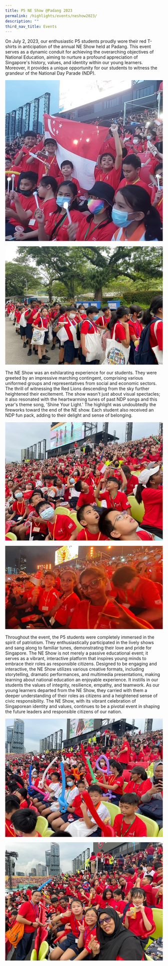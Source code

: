 ```yaml
---
title: P5 NE Show @Padang 2023
permalink: /highlights/events/neshow2023/
description: ""
third_nav_title: Events
---
```

On July 2, 2023, our enthusiastic P5 students proudly wore their red T-shirts in anticipation of the annual NE Show held at Padang. This event serves as a dynamic conduit for achieving the overarching objectives of National Education, aiming to nurture a profound appreciation of Singapore's history, values, and identity within our young learners. Moreover, it provides a unique opportunity for our students to witness the grandeur of the National Day Parade (NDP).

![](/images/nationaledushow1.jpg)

![](/images/nationaledushow2.jpg)

The NE Show was an exhilarating experience for our students. They were greeted by an impressive marching contingent, comprising various uniformed groups and representatives from social and economic sectors. The thrill of witnessing the Red Lions descending from the sky further heightened their excitement. The show wasn't just about visual spectacles; it also resonated with the heartwarming tunes of past NDP songs and this year's theme song, 'Shine Your Light.' The highlight was undoubtedly the fireworks toward the end of the NE show. Each student also received an NDP fun pack, adding to their delight and sense of belonging.

![](/images/nationaledushow3.jpg)

![](/images/nationaledushow4.jpg)

Throughout the event, the P5 students were completely immersed in the spirit of patriotism. They enthusiastically participated in the lively shows and sang along to familiar tunes, demonstrating their love and pride for Singapore. The NE Show is not merely a passive educational event; it serves as a vibrant, interactive platform that inspires young minds to embrace their roles as responsible citizens.
Designed to be engaging and interactive, the NE Show utilizes various creative formats, including storytelling, dramatic performances, and multimedia presentations, making learning about national education an enjoyable experience. It instills in our students the values of integrity, resilience, empathy, and teamwork.
As our young learners departed from the NE Show, they carried with them a deeper understanding of their roles as citizens and a heightened sense of civic responsibility. The NE Show, with its vibrant celebration of Singaporean identity and values, continues to be a pivotal event in shaping the future leaders and responsible citizens of our nation.

![](/images/nationaledushow5.jpg)

![](/images/nationaledushow6.jpg)